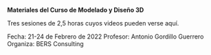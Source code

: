 **Materiales del Curso de Modelado y Diseño 3D**

Tres sesiones de 2,5 horas cuyos videos pueden verse aquí. 

Fecha: 21-24 de Febrero de 2022
Profesor: Antonio Gordillo Guerrero
Organiza: BERS Consulting
